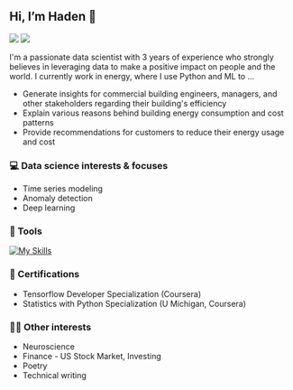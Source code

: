 ## Hi, I’m Haden 👋 
[![](https://img.shields.io/badge/Medium-12100E?style=for-the-badge&logo=medium&logoColor=white)](https://medium.com/@pelletierhaden) [![](https://img.shields.io/badge/linkedin-%230077B5.svg?style=for-the-badge&logo=linkedin)](https://www.linkedin.com/in/hadenpelletier/)

I'm a passionate data scientist with 3 years of experience who strongly believes in leveraging data to make a positive impact on people and the world. 
I currently work in energy, where I use Python and ML to ...
* Generate insights for commercial building engineers, managers, and other stakeholders regarding their building's efficiency
* Explain various reasons behind building energy consumption and cost patterns
* Provide recommendations for customers to reduce their energy usage and cost

### 💻 Data science interests & focuses
* Time series modeling
* Anomaly detection
* Deep learning

### 🧰 Tools
[![My Skills](https://skillicons.dev/icons?i=py,mysql,gcp,docker,git,linux,fastapi,tensorflow)](https://skillicons.dev)

### 🥇 Certifications
* Tensorflow Developer Specialization (Coursera)
* Statistics with Python Specialization (U Michigan, Coursera)

### 🙇‍♂️ Other interests
* Neuroscience
* Finance - US Stock Market, Investing
* Poetry
* Technical writing
